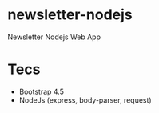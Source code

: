 # newsletter-nodejs
Newsletter Nodejs Web App

# Tecs
* Bootstrap 4.5
* NodeJs (express, body-parser, request)
